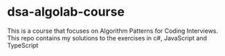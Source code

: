 # dsa-algolab-course
This is a course that focuses on Algorithm Patterns for Coding Interviews. This repo contains my solutions to the exercises in c#, JavaScript and TypeScript
